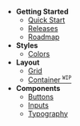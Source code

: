 - **Getting Started**
  - [Quick Start](quickstart.md "Quick Start")
  - [Releases](releases.md "Releases")
  - [Roadmap](roadmap.md "shoyo Features Roadmap")
- **Styles**
  - [Colors](colors.md "shoyo Colors")
- **Layout**
  - [Grid](grid.md "shoyo Grid")
  - [Container <sup> `WIP` </sup>](container.md "shoyo Containers")
- **Components**
  - [Buttons](buttons.md "shoyo Buttons")
  - [Inputs](inputs.md "shoyo Input")
  - [Typography](typography.md "shoyo Typography")
